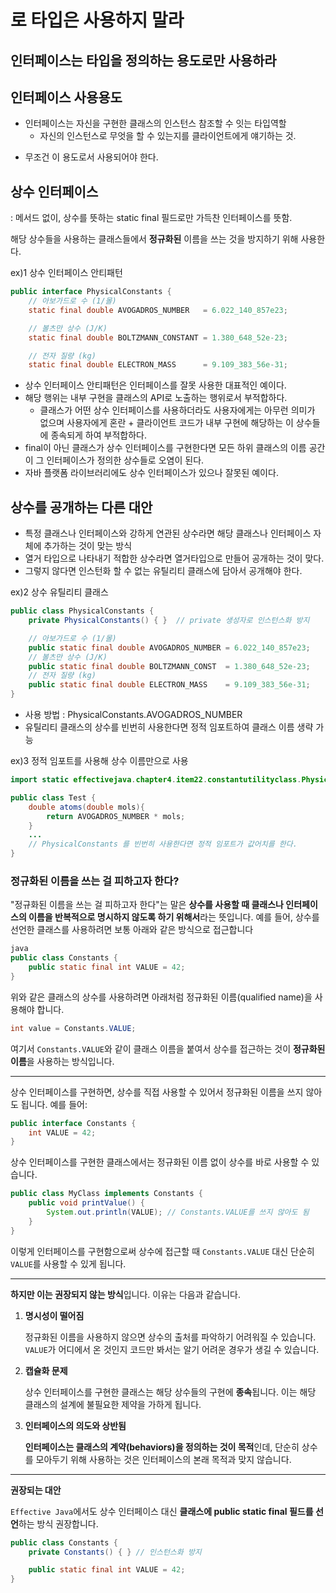 # 로 타입은 사용하지 말라

## 인터페이스는 타입을 정의하는 용도로만 사용하라

## 인터페이스 사용용도

- 인터페이스는 자신을 구현한 클래스의 인스턴스 참조할 수 잇는 타입역할
    - 자신의 인스턴스로 무엇을 할 수 있는지를 클라이언트에게 얘기하는 것.

+ 무조건 이 용도로서 사용되어야 한다.

## 상수 인터페이스

: 메서드 없이, 상수를 뜻하는 static final 필드로만 가득찬 인터페이스를 뜻함.

해당 상수들을 사용하는 클래스들에서 **정규화된** 이름을 쓰는 것을 방지하기 위해 사용한다.

ex)1 상수 인터페이스 안티패턴

```java
public interface PhysicalConstants {
    // 아보가드로 수 (1/몰)
    static final double AVOGADROS_NUMBER   = 6.022_140_857e23;

    // 볼츠만 상수 (J/K)
    static final double BOLTZMANN_CONSTANT = 1.380_648_52e-23;

    // 전자 질량 (kg)
    static final double ELECTRON_MASS      = 9.109_383_56e-31;
```

- 상수 인터페이스 안티패턴은 인터페이스를 잘못 사용한 대표적인 예이다.
- 해당 행위는 내부 구현을 클래스의  API로 노출하는 행위로서 부적합하다.
    - 클래스가 어떤 상수 인터페이스를 사용하더라도 사용자에게는 아무런 의미가 없으며 사용자에게 혼란 + 클라이언트 코드가 내부 구현에 해당하는 이 상수들에 종속되게 하여 부적합하다.
- final이 아닌 클래스가 상수 인터페이스를 구현한다면 모든 하위 클래스의 이름 공간이 그 인터페이스가 정의한 상수들로 오염이 된다.
- 자바 플랫폼 라이브러리에도 상수 인터페이스가 있으나 잘못된 예이다.

## 상수를 공개하는 다른 대안

- 특정 클래스나 인터페이스와 강하게 연관된 상수라면 해당 클래스나 인터페이스 자체에 추가하는 것이 맞는 방식
- 열거 타입으로 나타내기 적합한 상수라면 열거타입으로 만들어 공개하는 것이 맞다.
- 그렇지 않다면 인스턴화 할 수 없는 유틸리티 클래스에 담아서 공개해야 한다.

ex)2 상수 유틸리티 클래스

```java
public class PhysicalConstants {
    private PhysicalConstants() { }  // private 생성자로 인스턴스화 방지

    // 아보가드로 수 (1/몰)
    public static final double AVOGADROS_NUMBER = 6.022_140_857e23;
    // 볼츠만 상수 (J/K)
    public static final double BOLTZMANN_CONST  = 1.380_648_52e-23;
    // 전자 질량 (kg)
    public static final double ELECTRON_MASS    = 9.109_383_56e-31;
}
```

- 사용 방법 : PhysicalConstants.AVOGADROS_NUMBER
- 유틸리티 클래스의 상수를 빈번히 사용한다면 정적 임포트하여 클래스 이름 생략 가능

ex)3 정적 임포트를 사용해 상수 이름만으로 사용

```java
import static effectivejava.chapter4.item22.constantutilityclass.PhysicalConstants.*;

public class Test {
    double atoms(double mols){
        return AVOGADROS_NUMBER * mols;
    }
    ...
    // PhysicalConstants 를 빈번히 사용한다면 정적 임포트가 값어치를 한다.
}
```

### 정규화된 이름을 쓰는 걸 피하고자 한다?

"정규화된 이름을 쓰는 걸 피하고자 한다"는 말은 **상수를 사용할 때 클래스나 인터페이스의 이름을 반복적으로 명시하지 않도록 하기 위해서**라는 뜻입니다. 예를 들어, 상수를 선언한 클래스를 사용하려면 보통 아래와 같은 방식으로 접근합니다

```java
java
public class Constants {
    public static final int VALUE = 42;
}
```

위와 같은 클래스의 상수를 사용하려면 아래처럼 정규화된 이름(qualified name)을 사용해야 합니다.

```java
int value = Constants.VALUE;
```

여기서 `Constants.VALUE`와 같이 클래스 이름을 붙여서 상수를 접근하는 것이 **정규화된 이름**을 사용하는 방식입니다.

---

상수 인터페이스를 구현하면, 상수를 직접 사용할 수 있어서 정규화된 이름을 쓰지 않아도 됩니다. 예를 들어:

```java
public interface Constants {
    int VALUE = 42;
}
```

상수 인터페이스를 구현한 클래스에서는 정규화된 이름 없이 상수를 바로 사용할 수 있습니다.

```java
public class MyClass implements Constants {
    public void printValue() {
        System.out.println(VALUE); // Constants.VALUE를 쓰지 않아도 됨
    }
}
```

이렇게 인터페이스를 구현함으로써 상수에 접근할 때 `Constants.VALUE` 대신 단순히 `VALUE`를 사용할 수 있게 됩니다.

---

**하지만 이는 권장되지 않는 방식**입니다. 이유는 다음과 같습니다.

1. **명시성이 떨어짐**

   정규화된 이름을 사용하지 않으면 상수의 출처를 파악하기 어려워질 수 있습니다. `VALUE`가 어디에서 온 것인지 코드만 봐서는 알기 어려운 경우가 생길 수 있습니다.

2. **캡슐화 문제**

   상수 인터페이스를 구현한 클래스는 해당 상수들의 구현에 **종속**됩니다. 이는 해당 클래스의 설계에 불필요한 제약을 가하게 됩니다.

3. **인터페이스의 의도와 상반됨**

   **인터페이스는 클래스의 계약(behaviors)을 정의하는 것이 목적**인데, 단순히 상수를 모아두기 위해 사용하는 것은 인터페이스의 본래 목적과 맞지 않습니다.


---

**권장되는 대안**

`Effective Java`에서도 상수 인터페이스 대신 **클래스에 public static final 필드를 선언**하는 방식 권장합니다.

```java
public class Constants {
    private Constants() { } // 인스턴스화 방지

    public static final int VALUE = 42;
}
```